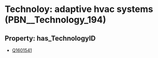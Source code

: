 # Technoloy: __adaptive hvac systems__ (PBN__Technology_194)

## Property: has_TechnologyID

* [Q1601541](Q1601541)

